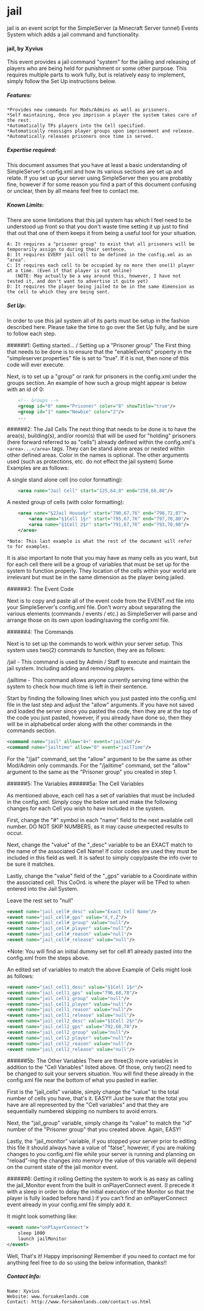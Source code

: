 jail
======

jail is an event script for the SimpleServer (a Minecraft Server tunnel) Events System which adds a jail command and functionality.


#### jail, by Xyvius

This event provides a jail command "system" for the jailing and releasing of players who are being held for punishment or some other purpose. This requires multiple parts to work fully, but is relatively easy to implement, simply follow the Set Up instructions below.

##### Features:
	*Provides new commands for Mods/Admins as well as prisoners.
	*Self maintaining, Once you imprison a player the system takes care of the rest.
	*Automatically TPs players into the Cell specified.
	*Automatically reassigns player groups upon imprisonment and release.
	*Automatically releases prisoners once time is served.

##### Expertise required:
	
This document assumes that you have at least a basic understanding of SimpleServer's config.xml and how its various sections are set up and relate. If you set up your server using SimpleServer then you are probably fine, however if for some reason you find a part of this document confusing or unclear, then by all means feel free to contact me.

##### Known Limits:
There are some limitations that this jail system has which I feel need to be understood up front so that you don't waste time setting it up just to find that out that one of them keeps it from being a useful tool for your situation.

	A: It requires a "prisoner group" to exist that all prisoners will be temporarily assign to during their sentence.
	B: It requires EVERY jail cell to be defined in the config.xml as an "area".
	C: It requires each cell to be occupied by no more then one(1) player at a time. (Even if that player is not online)
	   (NOTE: May actually be a way around this, however, I have not tested it, and don't want to advertise it quite yet)
	D: It requires the player being jailed to be in the same dimension as the cell to which they are being sent.

##### Set Up:
In order to use this jail system all of its parts must be setup in the fashion described here. Please take the time to go over the Set Up fully, and be sure to follow each step.

######1: Getting started... / Setting up a "Prisoner group"
The First thing that needs to be done is to ensure that the "enableEvents" property in the "simpleserver.properties" file is set to "true". 	If it is not, then none of this code will ever execute.
		
Next, is to set up a "group" or rank for prisoners in the config.xml under the groups section.
An example of how such a group might appear is below with an id of 0:
```xml
	<!-- Groups -->
	<group id="0" name="Prisoner" color="8" showTitle="true"/>
	<group id="1" name="Newbie" color="2"/>
	...
```

######2: The Jail Cells
The next thing that needs to be done is to have the area(s), building(s), and/or room(s) that will be used for "holding" prisoners (here forward referred to as "cells") already defined within the config.xml's `<area>...</area>` tags.  They can be stand alone areas or nested within other defined areas. Color in the names is optional. The other arguments used (such as protections, etc. do not effect the jail system)
Some Examples are as follows:
	
A single stand alone cell (no color formatting):
```xml
	<area name="Jail Cell" start="125,64,0" end="250,68,80"/>
```		

A nested group of cells (with color formatting):
```xml
	<area name="§2Jail House§r" start="790,67,76" end="798,72,87">
		<area name="§1Cell 1§r" start="795,67,76" end="797,70,80"/>
		<area name="§1Cell 2§r" start="791,67,76" end="793,70,80"/>
	</area>
```		
	*Note: This last example is what the rest of the document will refer to for examples.
	
It is also important to note that you may have as many cells as you want, but for each cell there will be a group of variables that must be set up for the system to function properly.  They location of the cells within your world are irrelevant but must be in the same dimension as the player being jailed.
	
######3: The Event Code
	
Next is to copy and paste all of the event code from the EVENT.md file into your SimpleServer's config.xml file. Don't worry about separating the various elements (commands / events / etc.) as SimpleServer will parse and arrange those on its own upon loading/saving the config.xml file.
	
######4: The Commands

Next is to set up the commands to work within your server setup. This system uses two(2) commands to function, they are as follows:

/jail - This command is used by Admin / Staff to execute and maintain the jail system. Including adding and removing players.

/jailtime - This command allows anyone currently serving time within the system to check how much time is left in their sentence.

Start by finding the following lines which you just pasted into the config.xml file in the last step and adjust the "allow" arguments. If you have not saved and loaded the server since you pasted the code, then they are at the top of the code you just pasted, however, if you already have done so, then they will be in alphabetical order along with the other commands in the commands section.
	
```xml
<command name="jail" allow="4+" event="jailCmd"/>
<command name="jailtime" allow="0" event="jailTime"/>
```

For the "/jail" command, set the "allow" argument to be the same as other Mod/Admin only commands.
For the "/jailtime" command, set the "allow" argument to the same as the "Prisoner group" you created in step 1.
	
######5: The Variables
######5a: The Cell Variables
		
As mentioned above, each cell has a set of variables that must be included in the config.xml. Simply copy the below set and make the	following changes for each Cell you wish to have included in the system.

First, change the "#" symbol in each "name" field to the next available cell number.  DO NOT SKIP NUMBERS, as it may cause unexpected results to occur.
	
Next, change the "value" of the "_desc" variable to be an EXACT match to the name of the associated Cell Name! If color codes are used	they must be included in this field as well. It is safest to simply copy/paste the info over to be sure it matches.
			
Lastly, change the "value" field of the "_gps" variable to a Coordinate within the associated cell. This CoOrd. is where the player will be TPed to when entered into the Jail System.
		
Leave the rest set to "null"
	
```xml
<event name="jail_cell#_desc" value="Exact Cell Name"/>
<event name="jail_cell#_gps" value="X,Y,Z"/>
<event name="jail_cell#_group" value="null"/>
<event name="jail_cell#_player" value="null"/>
<event name="jail_cell#_reason" value="null"/>
<event name="jail_cell#_release" value="null"/>
```
 *Note: You will find an initial dummy set for cell #1 already pasted into the config.xml from the steps above.
		
An edited set of variables to match the above Example of Cells might look as follows:
```xml
<event name="jail_cell1_desc" value="§1Cell 1§r"/>
<event name="jail_cell1_gps" value="796,68,78"/>
<event name="jail_cell1_group" value="null"/>
<event name="jail_cell1_player" value="null"/>
<event name="jail_cell1_reason" value="null"/>
<event name="jail_cell1_release" value="null"/>
<event name="jail_cell2_desc" value="§1Cell 2§r"/>
<event name="jail_cell2_gps" value="792,68,78"/>
<event name="jail_cell2_group" value="null"/>
<event name="jail_cell2_player" value="null"/>
<event name="jail_cell2_reason" value="null"/>
<event name="jail_cell2_release" value="null"/>
```
######5b: The Other Variables
There are three(3) more variables in addition to the "Cell Variables" listed above.  Of those, only two(2) need to be changed to suit your servers situation. You will find these already in the config.xml file near the bottom of what you pasted in earlier.
			
First is the "jail_cells" variable, simply change the "value" to the total number of cells you have, that's it. EASY!!  Just be sure that the total you have are all represented by the "Cell variables" and that they are sequentially numbered skipping no numbers to avoid errors.
		
Next, the "jail_group" variable, simply change its "value" to match the "id" number of the "Prisoner group" that you created above. Again, EASY!
			
Lastly, the "jail_monitor" variable, if you stopped your server prior to editing this file it should always have a value of "false", however, if you are making changes to you config.xml file while your server is running and planning on "reload"-ing the changes into memory the value of this variable will depend on the current state of the jail monitor event.
		
######6: Getting it rolling
Getting the system to work is as easy as calling the jail_Monitor event from the built in onPlayerConnect event. (I precede it with a sleep in order to delay the initial execution of the Monitor so that the player is fully loaded before hand.) if you can't find an onPlayerConnect event already in your config.xml file simply add it.
	
It might look something like:
```xml
<event name="onPlayerConnect">
	sleep 1000
	launch jailMonitor
</event>
```
	
Well, That's it! Happy imprisoning! Remember if you need to contact me for anything feel free to do so using the below information, thanks!!
	
##### Contact Info:
	Name: Xyvius
	Website: www.forsakenlands.com
	Contact: http://www.forsakenlands.com/contact-us.html
